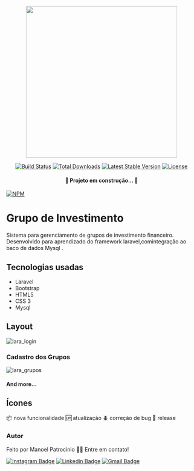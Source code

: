 <p align="center"><a href="https://laravel.com" target="_blank"><img src="https://raw.githubusercontent.com/laravel/art/master/logo-lockup/5%20SVG/2%20CMYK/1%20Full%20Color/laravel-logolockup-cmyk-red.svg" width="400"></a></p>

<p align="center">
<a href="https://travis-ci.org/laravel/framework"><img src="https://travis-ci.org/laravel/framework.svg" alt="Build Status"></a>
<a href="https://packagist.org/packages/laravel/framework"><img src="https://poser.pugx.org/laravel/framework/d/total.svg" alt="Total Downloads"></a>
<a href="https://packagist.org/packages/laravel/framework"><img src="https://poser.pugx.org/laravel/framework/v/stable.svg" alt="Latest Stable Version"></a>
<a href="https://packagist.org/packages/laravel/framework"><img src="https://poser.pugx.org/laravel/framework/license.svg" alt="License"></a>
</p>


<h4 align="center"> 
	🚧  Projeto em construção...  🚧
</h4>

[![NPM](https://img.shields.io/npm/l/react)](https://github.com/ManoelPatrocinio/portifolio/blob/main/LICENSE) 

# Grupo de Investimento
 Sistema para gerenciamento de grupos de investimento financeiro. Desenvolvido para aprendizado do framework laravel,comintegração ao baco de dados Mysql .


## Tecnologias usadas
  * Laravel
  * Bootstrap
  * HTML5 
  * CSS 3
  * Mysql
  
## Layout

![lara_login](https://user-images.githubusercontent.com/47128362/127780207-7739ee27-e1b9-408e-a4f5-818cfd27dc02.png)

### Cadastro dos Grupos
![lara_grupos](https://user-images.githubusercontent.com/47128362/127780223-7d996ebc-6ef2-4640-ab68-fbf8eb03638d.png)

#### And more...

## Ícones
:package: nova funcionalidade
:up: atualização
:beetle: correção de bug
:checkered_flag: release



### Autor

Feito por Manoel Patrocinio 👋🏽 Entre em contato!

[![instagram Badge](https://img.shields.io/badge/Instagram-E4405F?style=flat-square&logo=instagram&logoColor=white=https://www.instagram.com/patrocinioiii/)](https://www.instagram.com/patrocinioiii/) [![Linkedin Badge](https://img.shields.io/badge/-Manoel-blue?style=flat-square&logo=Linkedin&logoColor=white&link=https://linkedin.com/in/manoel-patrocinio-1b342b203/)](https://linkedin.com/in/manoel-patrocinio-1b342b203) 
[![Gmail Badge](https://img.shields.io/badge/-manoelpatrocinio99@gmail.com-c14438?style=flat-square&logo=Gmail&logoColor=white&link=mailto:manoelpatrocinio99@gmail.com)](mailto:manoelpatrocinio99@gmail.com)

